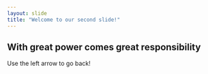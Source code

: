 ```yaml
---
layout: slide
title: "Welcome to our second slide!"
---
```

## With great power comes great responsibility
Use the left arrow to go back!
